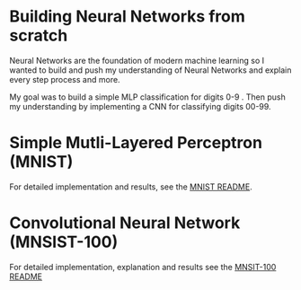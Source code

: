 # Building Neural Networks from scratch

Neural Networks are the foundation of modern machine learning so I wanted to build and push my understanding of Neural Networks and explain every step process and more. 

My goal was to build a simple MLP classification for digits 0-9 . Then push my understanding by implementing a CNN for classifying digits 00-99. 


# Simple Mutli-Layered Perceptron (MNIST) 

For detailed implementation and results, see the [MNIST README](MNIST/README.md). 

# Convolutional Neural Network (MNSIST-100)

For detailed implementation, explanation and results see the [MNSIT-100 README](MNIST-100/README.md)